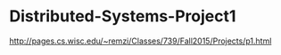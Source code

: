 # Distributed-Systems-Project1
http://pages.cs.wisc.edu/~remzi/Classes/739/Fall2015/Projects/p1.html
